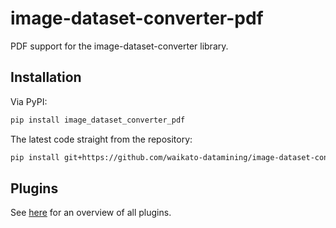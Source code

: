 # image-dataset-converter-pdf
PDF support for the image-dataset-converter library.


## Installation

Via PyPI:

```bash
pip install image_dataset_converter_pdf
```

The latest code straight from the repository:

```bash
pip install git+https://github.com/waikato-datamining/image-dataset-converter-pdf.git
```


## Plugins

See [here](plugins/README.md) for an overview of all plugins.

